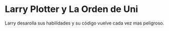 # Larry Plotter y La Orden de Uni

Larry desarolla sus habilidades y su código vuelve
cada vez mas peligroso.



